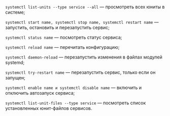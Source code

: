 ```systemctl list-units --type service --all``` — просмотреть всех юниты в системе;

```systemctl start name, systemctl stop name, systemctl restart name``` — запустить, остановить и перезапустить сервис;

```systemctl status name``` — посмотреть статус сервиса;

```systemctl reload name``` — перечитать конфигурацию;

```systemctl daemon-reload``` — перезапустить изменения в файлах модулей systemd;

```systemctl try-restart name``` — перезапустить сервис, только если он запущен;

```systemctl enable name и systemctl disable name``` — включить и отключить автозапуск сервиса;

```systemctl list-unit-files --type service``` — посмотреть список установленных юнит-файлов сервисов.
